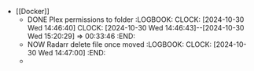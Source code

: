 - [[Docker]]
	- DONE Plex permissions to folder
	  :LOGBOOK:
	  CLOCK: [2024-10-30 Wed 14:46:40]
	  CLOCK: [2024-10-30 Wed 14:46:43]--[2024-10-30 Wed 15:20:29] =>  00:33:46
	  :END:
	- NOW Radarr delete file once moved
	  :LOGBOOK:
	  CLOCK: [2024-10-30 Wed 14:47:00]
	  :END:
	-